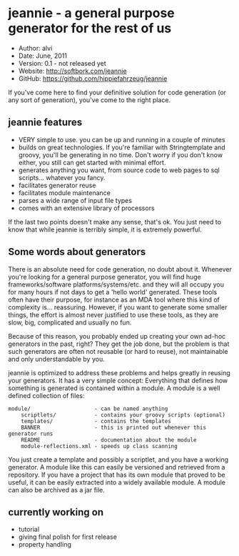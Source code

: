 jeannie - a general purpose generator for the rest of us
========================================================

* Author:    alvi
* Date:      June, 2011
* Version:   0.1 - not released yet
* Website:   <http://softbork.com/jeannie>
* GitHub:    <https://github.com/hippiefahrzeug/jeannie>

If you've come here to find your definitive solution for code generation (or any sort of generation), you've come to the right place.


jeannie features
----------------

* VERY simple to use. you can be up and running in a couple of minutes
* builds on great technologies. If you're familiar with Stringtemplate and groovy, you'll be generating in no time. Don't worry if you don't know either, you still can get started with minimal effort.
* generates anything you want, from source code to web pages to sql scripts... whatever you fancy.
* facilitates generator reuse
* facilitates module maintenance
* parses a wide range of input file types
* comes with an extensive library of processors

If the last two points doesn't make any sense, that's ok. You just need to know that while jeannie is terribly simple, it is extremely powerful.

Some words about generators
---------------------------

There is an absolute need for code generation, no doubt about it. Whenever you're looking for a general purpose generator, you will find huge frameworks/software platforms/systems/etc. and they will all occupy you for many hours if not days to get a 'hello world' generated. These tools often have their purpose, for instance as an MDA tool where this kind of complexity is... reassuring. However, if you want to generate some smaller things, the effort is almost never justified to use these tools, as they are slow, big, complicated and usually no fun.

Because of this reason, you probably ended up creating your own ad-hoc generators in the past, right? They get the job done, but the problem is that such generators are often not reusable (or hard to reuse), not maintainable and only understandable by you.

jeannie is optimized to address these problems and helps greatly in reusing your generators. It has a very simple concept: Everything that defines how something is generated is contained within a module. A module is a well defined collection of files:

    module/                    - can be named anything
        scriptlets/            - contains your groovy scripts (optional)
        templates/             - contains the templates
        BANNER                 - this is printed out whenever this generator runs
        README                 - documentation about the module
        module-reflections.xml - speeds up class scanning

You just create a template and possibly a scriptlet, and you have a working generator. A module like this can easily be versioned and retrieved from a repository. If you have a project that has its own module that proved to be useful, it can be easily extracted into a widely available module. A module can also be archived as a jar file.


currently working on
--------------------

- tutorial
- giving final polish for first release
- property handling

